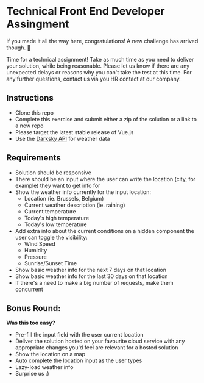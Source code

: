 # Technical Front End Developer Assingment
If you made it all the way here, congratulations! A new challenge has arrived though. 💪

Time for a technical assignment! Take as much time as you need to deliver your solution, while being reasonable. Please let us know if there are any unexpected delays or reasons why you can't take the test at this time. For any further questions, contact us via you HR contact at our company.

## Instructions
+ Clone this repo
+ Complete this exercise and submit either a zip of the solution or a link to a new repo
+ Please target the latest stable release of Vue.js
+ Use the [Darksky API](https://darksky.net/dev) for weather data

## Requirements
+ Solution should be responsive
+ There should be an input where the user can write the location (city, for example) they want to get info for
+ Show the weather info currently for the input location:
  + Location (ie. Brussels, Belgium)
  + Current weather description (ie. raining)
  + Current temperature
  + Today's high temperature
  + Today's low temperature
+ Add extra info about the current conditions on a hidden component the user can toggle the visibility:
    + Wind Speed
    + Humidity
    + Pressure
    + Sunrise/Sunset Time
+ Show basic weather info for the next 7 days on that location
+ Show basic weather info for the last 30 days on that location
+ If there's a need to make a big number of requests, make them concurrent

## Bonus Round:
__Was this too easy?__
  + Pre-fill the input field with the user current location
  + Deliver the solution hosted on your favourite cloud service with any appropriate changes you'd feel are relevant for a hosted solution
  + Show the location on a map
  + Auto complete the location input as the user types
  + Lazy-load weather info
  + Surprise us :)